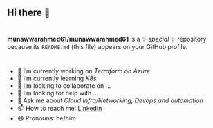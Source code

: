 ## Hi there 👋
#
**munawwarahmed61/munawwarahmed61** is a ✨ _special_ ✨ repository because its `README.md` (this file) appears on your GitHub profile.
#

- 🔭 I’m currently working on *Terraform on Azure*
- 🌱 I’m currently learning *K8s*
- 👯 I’m looking to collaborate on ...
- 🤔 I’m looking for help with ...
- 💬 Ask me about *Cloud Infra/Networking, Devops and automation*
- 📫 How to reach me: [LinkedIn](https://www.linkedin.com/in/munawwar-ahmed-%E2%98%81%EF%B8%8F-32308498/)
- 😄 Pronouns: he/him

